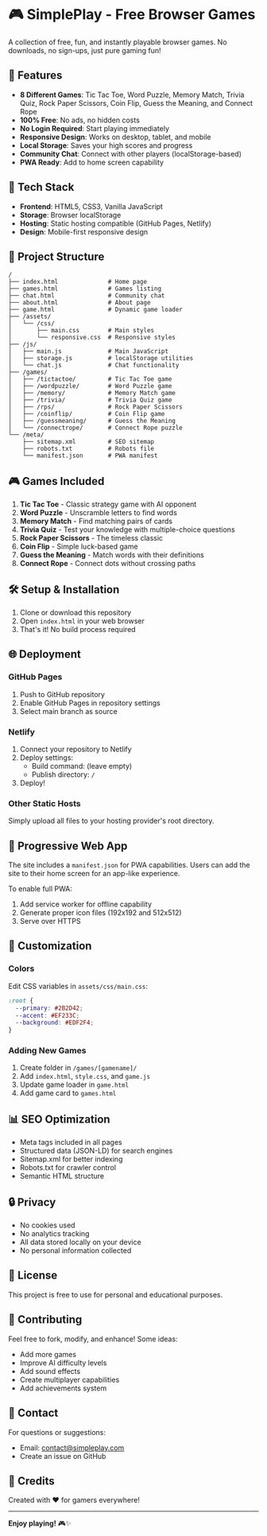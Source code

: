 # 🎮 SimplePlay - Free Browser Games

A collection of free, fun, and instantly playable browser games. No downloads, no sign-ups, just pure gaming fun!

## 🌟 Features

- **8 Different Games**: Tic Tac Toe, Word Puzzle, Memory Match, Trivia Quiz, Rock Paper Scissors, Coin Flip, Guess the Meaning, and Connect Rope
- **100% Free**: No ads, no hidden costs
- **No Login Required**: Start playing immediately
- **Responsive Design**: Works on desktop, tablet, and mobile
- **Local Storage**: Saves your high scores and progress
- **Community Chat**: Connect with other players (localStorage-based)
- **PWA Ready**: Add to home screen capability

## 🚀 Tech Stack

- **Frontend**: HTML5, CSS3, Vanilla JavaScript
- **Storage**: Browser localStorage
- **Hosting**: Static hosting compatible (GitHub Pages, Netlify)
- **Design**: Mobile-first responsive design

## 📁 Project Structure

```
/
├── index.html              # Home page
├── games.html              # Games listing
├── chat.html               # Community chat
├── about.html              # About page
├── game.html               # Dynamic game loader
├── /assets/
│   └── /css/
│       ├── main.css        # Main styles
│       └── responsive.css  # Responsive styles
├── /js/
│   ├── main.js             # Main JavaScript
│   ├── storage.js          # localStorage utilities
│   └── chat.js             # Chat functionality
├── /games/
│   ├── /tictactoe/         # Tic Tac Toe game
│   ├── /wordpuzzle/        # Word Puzzle game
│   ├── /memory/            # Memory Match game
│   ├── /trivia/            # Trivia Quiz game
│   ├── /rps/               # Rock Paper Scissors
│   ├── /coinflip/          # Coin Flip game
│   ├── /guessmeaning/      # Guess the Meaning
│   └── /connectrope/       # Connect Rope puzzle
└── /meta/
    ├── sitemap.xml         # SEO sitemap
    ├── robots.txt          # Robots file
    └── manifest.json       # PWA manifest
```

## 🎮 Games Included

1. **Tic Tac Toe** - Classic strategy game with AI opponent
2. **Word Puzzle** - Unscramble letters to find words
3. **Memory Match** - Find matching pairs of cards
4. **Trivia Quiz** - Test your knowledge with multiple-choice questions
5. **Rock Paper Scissors** - The timeless classic
6. **Coin Flip** - Simple luck-based game
7. **Guess the Meaning** - Match words with their definitions
8. **Connect Rope** - Connect dots without crossing paths

## 🛠️ Setup & Installation

1. Clone or download this repository
2. Open `index.html` in your web browser
3. That's it! No build process required

## 🌐 Deployment

### GitHub Pages
1. Push to GitHub repository
2. Enable GitHub Pages in repository settings
3. Select main branch as source

### Netlify
1. Connect your repository to Netlify
2. Deploy settings:
   - Build command: (leave empty)
   - Publish directory: `/`
3. Deploy!

### Other Static Hosts
Simply upload all files to your hosting provider's root directory.

## 📱 Progressive Web App

The site includes a `manifest.json` for PWA capabilities. Users can add the site to their home screen for an app-like experience.

To enable full PWA:
1. Add service worker for offline capability
2. Generate proper icon files (192x192 and 512x512)
3. Serve over HTTPS

## 🎨 Customization

### Colors
Edit CSS variables in `assets/css/main.css`:
```css
:root {
  --primary: #2B2D42;
  --accent: #EF233C;
  --background: #EDF2F4;
}
```

### Adding New Games
1. Create folder in `/games/[gamename]/`
2. Add `index.html`, `style.css`, and `game.js`
3. Update game loader in `game.html`
4. Add game card to `games.html`

## 📊 SEO Optimization

- Meta tags included in all pages
- Structured data (JSON-LD) for search engines
- Sitemap.xml for better indexing
- Robots.txt for crawler control
- Semantic HTML structure

## 🔒 Privacy

- No cookies used
- No analytics tracking
- All data stored locally on your device
- No personal information collected

## 📄 License

This project is free to use for personal and educational purposes.

## 🤝 Contributing

Feel free to fork, modify, and enhance! Some ideas:
- Add more games
- Improve AI difficulty levels
- Add sound effects
- Create multiplayer capabilities
- Add achievements system

## 📧 Contact

For questions or suggestions:
- Email: contact@simpleplay.com
- Create an issue on GitHub

## 🎉 Credits

Created with ❤️ for gamers everywhere!

---

**Enjoy playing!** 🎮✨
